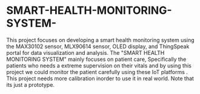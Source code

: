 # SMART-HEALTH-MONITORING-SYSTEM-
This project focuses on developing a smart health monitoring system using the MAX30102 sensor, MLX90614 sensor, OLED display, and ThingSpeak portal for data visualization and analysis.
 The "SMART HEALTH MONITORING SYSTEM" mainly focuses on patient care, Specifically the patients who needs a extreme supervision on their vitals and by using this project we could monitor the patient carefully using these IoT platforms . 
 This project needs more calibration inorder to use it in real world. Note that its just a prototype.
